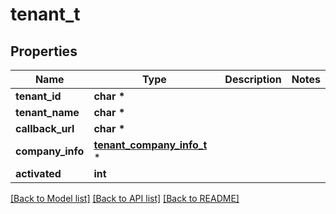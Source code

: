 # tenant_t

## Properties
Name | Type | Description | Notes
------------ | ------------- | ------------- | -------------
**tenant_id** | **char \*** |  | 
**tenant_name** | **char \*** |  | 
**callback_url** | **char \*** |  | 
**company_info** | [**tenant_company_info_t**](tenant_company_info.md) \* |  | 
**activated** | **int** |  | 

[[Back to Model list]](../README.md#documentation-for-models) [[Back to API list]](../README.md#documentation-for-api-endpoints) [[Back to README]](../README.md)


